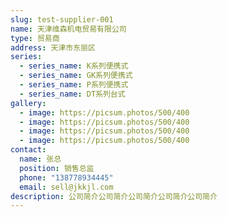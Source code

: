 ```yaml
---
slug: test-supplier-001
name: 天津维森机电贸易有限公司
type: 贸易商
address: 天津市东丽区
series:
  - series_name: K系列便携式
  - series_name: GK系列便携式
  - series_name: P系列便携式
  - series_name: DT系列台式
gallery:
  - image: https://picsum.photos/500/400
  - image: https://picsum.photos/500/400
  - image: https://picsum.photos/500/400
  - image: https://picsum.photos/500/400
contact:
  name: 张总
  position: 销售总监
  phone: "138778934445"
  email: sell@jkkjl.com
description: 公司简介公司简介公司简介公司简介公司简介
---
```

